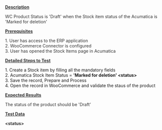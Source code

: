 
<p><strong><u><span style="color: rgb(51,51,51);">Description</span></u></strong><span style="color: rgb(51,51,51);">&nbsp;</span></p>
<p><span style="color: rgb(51,51,51);">WC Product Status is 'Draft' when the Stock item status of the Acumatica is 'Marked for deletion'</span></p>
<p style="margin-left: 0.0in;"><strong><u><span style="color: rgb(51,51,51);">Prerequisites</span></u></strong><span style="color: rgb(51,51,51);">&nbsp;</span></p>
<p style="margin-left: 0.0in;"><span style="color: rgb(51,51,51);">1. User has access to the ERP application<br /> 2. WooCommerce Connector is configured<br /> 3. User has opened the Stock Items page in Acumatica</span></p>
<p style="margin-left: 0.0in;"><strong><u><span style="color: rgb(51,51,51);">Detailed Steps to Test</span></u></strong><span style="color: rgb(51,51,51);">&nbsp;</span></p>
<p style="margin-left: 0.0in;">1. Create a Stock item by filling all the mandatory fields<br />2. Acumatica Stock Item Status =&nbsp;<strong>'Marked for deletion' &lt;status&gt;</strong><br />3. Save the record, Prepare and Process<br />4. Open the record in WooCommerce and validate the staus of the product</p>
<p style="margin-left: 0.0in;"><strong><u><span style="color: rgb(51,51,51);">Expected Results</span></u></strong><span style="color: rgb(51,51,51);">&nbsp;</span></p>
<p style="margin-left: 0.0in;"><span style="color: rgb(51,51,51);">The status of the product should be 'Draft'</span></p>
<p style="margin-left: 0.0in;"><strong><u><span style="color: rgb(51,51,51);">Test Data</span></u></strong><span style="color: rgb(51,51,51);">&nbsp;</span></p>
<p style="margin-left: 0.0in;"><span style="color: rgb(51,51,51);"><strong>&lt;status&gt;</strong></span></p>
